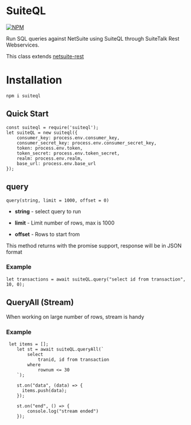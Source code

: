 
# SuiteQL
[![NPM](https://nodei.co/npm/suiteql.png)](https://nodei.co/npm/suiteql/)

Run SQL queries against NetSuite using SuiteQL through SuiteTalk Rest Webservices. 

This class extends [netsuite-rest](https://github.com/ehmad11/netsuite-rest)

# Installation

    npm i suiteql

## Quick Start

	const suiteql = require('suiteql');
	let suiteQL = new suiteql({
		consumer_key: process.env.consumer_key,
		consumer_secret_key: process.env.consumer_secret_key,
		token: process.env.token,
		token_secret: process.env.token_secret,
		realm: process.env.realm,
		base_url: process.env.base_url
	});

## query

    query(string, limit = 1000, offset = 0)
    
- **string** - select query to run

- **limit** - Limit number of rows, max is 1000

- **offset** - Rows to start from



This method returns with the promise support, response will be in JSON format


### Example

    let transactions = await suiteQL.query("select id from transaction", 10, 0);

## QueryAll (Stream)

When working on large number of rows, stream is handy

### Example
     let items = [];
        let st = await suiteQL.queryAll(`
            select  
                tranid, id from transaction 
            where 
                rownum <= 30 
        `);
        
        st.on("data", (data) => {
          items.push(data);
        });
        
        st.on("end", () => {
            console.log("stream ended")
        });